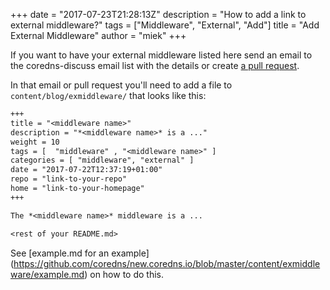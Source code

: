 +++
date = "2017-07-23T21:28:13Z"
description = "How to add a link to external middleware?"
tags = ["Middleware", "External", "Add"]
title = "Add External Middleware"
author = "miek"
+++

If you want to have your external middleware listed here send an email to the coredns-discuss email
list with the details or create [a pull request](https;//github.com/coredns/coredns.io).

In that email or pull request you'll need to add a file to `content/blog/exmiddleware/` that looks
like this:

~~~ txt
+++
title = "<middleware name>"
description = "*<middleware name>* is a ..."
weight = 10
tags = [  "middleware" , "<middleware name>" ]
categories = [ "middleware", "external" ]
date = "2017-07-22T12:37:19+01:00"
repo = "link-to-your-repo"
home = "link-to-your-homepage"
+++

The *<middleware name>* middleware is a ...

<rest of your README.md>
~~~

See [example.md for an example]
(https://github.com/coredns/new.coredns.io/blob/master/content/exmiddleware/example.md) on how to do
this.
